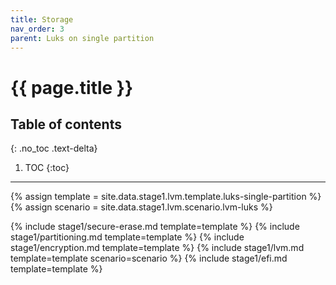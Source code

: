 ```yaml
---
title: Storage
nav_order: 3
parent: Luks on single partition
---
```


# {{ page.title }}

## Table of contents
{: .no_toc .text-delta}

1. TOC
{:toc}

---

{% assign template = site.data.stage1.lvm.template.luks-single-partition %}
{% assign scenario = site.data.stage1.lvm.scenario.lvm-luks %}

{% include stage1/secure-erase.md template=template %}
{% include stage1/partitioning.md template=template %}
{% include stage1/encryption.md template=template %}
{% include stage1/lvm.md template=template scenario=scenario %}
{% include stage1/efi.md template=template %}
